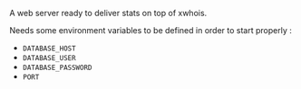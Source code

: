 A web server ready to deliver stats on top of xwhois.

Needs some environment variables to be defined in order to start properly :

 - `DATABASE_HOST`
 - `DATABASE_USER`
 - `DATABASE_PASSWORD`
 - `PORT`
